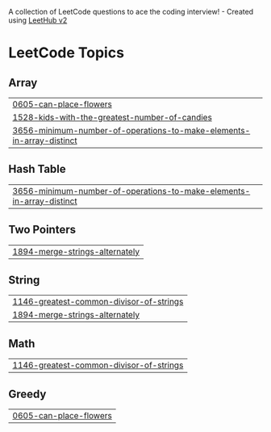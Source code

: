 A collection of LeetCode questions to ace the coding interview! - Created using [LeetHub v2](https://github.com/arunbhardwaj/LeetHub-2.0)
<!---LeetCode Topics Start-->
# LeetCode Topics
## Array
|  |
| ------- |
| [0605-can-place-flowers](https://github.com/saadkarim247/leetcode/tree/master/0605-can-place-flowers) |
| [1528-kids-with-the-greatest-number-of-candies](https://github.com/saadkarim247/leetcode/tree/master/1528-kids-with-the-greatest-number-of-candies) |
| [3656-minimum-number-of-operations-to-make-elements-in-array-distinct](https://github.com/saadkarim247/leetcode/tree/master/3656-minimum-number-of-operations-to-make-elements-in-array-distinct) |
## Hash Table
|  |
| ------- |
| [3656-minimum-number-of-operations-to-make-elements-in-array-distinct](https://github.com/saadkarim247/leetcode/tree/master/3656-minimum-number-of-operations-to-make-elements-in-array-distinct) |
## Two Pointers
|  |
| ------- |
| [1894-merge-strings-alternately](https://github.com/saadkarim247/leetcode/tree/master/1894-merge-strings-alternately) |
## String
|  |
| ------- |
| [1146-greatest-common-divisor-of-strings](https://github.com/saadkarim247/leetcode/tree/master/1146-greatest-common-divisor-of-strings) |
| [1894-merge-strings-alternately](https://github.com/saadkarim247/leetcode/tree/master/1894-merge-strings-alternately) |
## Math
|  |
| ------- |
| [1146-greatest-common-divisor-of-strings](https://github.com/saadkarim247/leetcode/tree/master/1146-greatest-common-divisor-of-strings) |
## Greedy
|  |
| ------- |
| [0605-can-place-flowers](https://github.com/saadkarim247/leetcode/tree/master/0605-can-place-flowers) |
<!---LeetCode Topics End-->